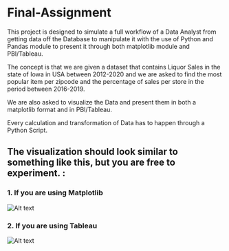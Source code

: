 # Final-Assignment
This project is designed to simulate a full workflow of a Data Analyst from getting data off the Database to manipulate it with the use of Python and Pandas module to present it through both matplotlib module and PBI/Tableau.

The concept is that we are given a dataset that contains Liquor Sales in the state of Iowa in USA between 2012-2020 and we are asked to find the most popular item per zipcode and the percentage of sales per store in the period between 2016-2019.

We are also asked to visualize the Data and present them in both a matplotlib format and in PBI/Tableau.

Every calculation and transformation of Data has to happen through a Python Script. 

## The visualization should look similar to something like this, but you are free to experiment. :


### 1.  If you are using Matplotlib

![Alt text](image.png)


### 2. If you are using Tableau

![Alt text](image-1.png)